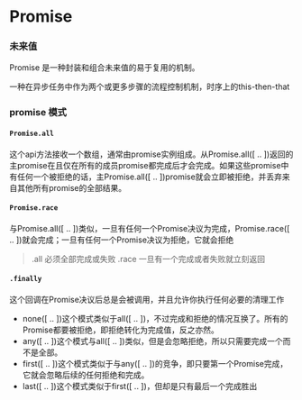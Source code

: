 # Promise

### 未来值

Promise 是一种封装和组合未来值的易于复用的机制。

一种在异步任务中作为两个或更多步骤的流程控制机制，时序上的this-then-that

### promise 模式

#### `Promise.all` 

这个api方法接收一个数组，通常由promise实例组成。从Promise.all([ .. ])返回的主promise在且仅在所有的成员promise都完成后才会完成。如果这些promise中有任何一个被拒绝的话，主Promise.all([ .. ])promise就会立即被拒绝，并丢弃来自其他所有promise的全部结果。

#### `Promise.race`

与Promise.all([ .. ])类似，一旦有任何一个Promise决议为完成，Promise.race([ .. ])就会完成；一旦有任何一个Promise决议为拒绝，它就会拒绝

> .all 必须全部完成或失败  .race 一旦有一个完成或者失败就立刻返回

#### `.finally`

这个回调在Promise决议后总是会被调用，并且允许你执行任何必要的清理工作

- none([ .. ])这个模式类似于all([ .. ])，不过完成和拒绝的情况互换了。所有的Promise都要被拒绝，即拒绝转化为完成值，反之亦然。
- any([ .. ])这个模式与all([ .. ])类似，但是会忽略拒绝，所以只需要完成一个而不是全部。
- first([ .. ])这个模式类似于与any([ .. ])的竞争，即只要第一个Promise完成，它就会忽略后续的任何拒绝和完成。
- last([ .. ])这个模式类似于first([ .. ])，但却是只有最后一个完成胜出